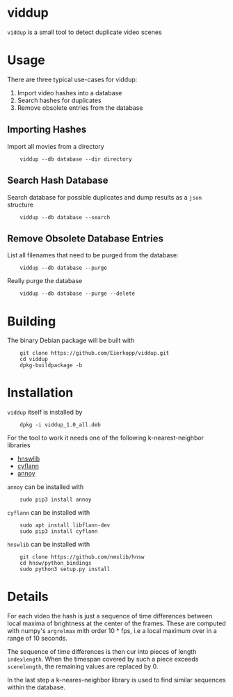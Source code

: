 viddup
======

`viddup` is a small tool to detect duplicate video scenes

Usage
=====

There are three typical use-cases for viddup:

1. Import video hashes into a database
1. Search hashes for duplicates
1. Remove obsolete entries from the database
    
## Importing Hashes

Import all movies from a directory

        viddup --db database --dir directory
 
## Search Hash Database

Search database for possible duplicates and dump results as a `json`
structure

        viddup --db database --search 
    

## Remove Obsolete Database Entries

List all filenames that need to be purged from the database:

        viddup --db database --purge
    
Really purge the database

        viddup --db database --purge --delete


Building
========

The binary Debian package will be built with
        
        git clone https://github.com/Eierkopp/viddup.git
        cd viddup
        dpkg-buildpackage -b

Installation
============

`viddup` itself is installed by

        dpkg -i viddup_1.0_all.deb

For the tool to work it needs one of the following k-nearest-neighbor
libraries

- [hnswlib](https://github.com/nmslib/hnsw)
- [cyflann](https://github.com/dougalsutherland/cyflann)
- [annoy](https://github.com/spotify/annoy)

`annoy` can be installed with 

        sudo pip3 install annoy
        
`cyflann` can be installed with
  
        sudo apt install libflann-dev
        sudo pip3 install cyflann
        
`hnswlib` can be installed with
    
        git clone https://github.com/nmslib/hnsw
        cd hnsw/python_bindings
        sudo python3 setup.py install

Details
=======

For each video the hash is just a sequence of time differences between
local maxima of brightness at the center of the frames. These are
computed with numpy's `argrelmax` mith order 10 * fps, i.e a local
maximum over in a range of 10 seconds.

The sequence of time differences is then cur into pieces of length
`indexlength`. When the timespan covered by such a piece exceeds
`scenelength`, the remaining values are replaced by 0.

In the last step a k-neares-neighbor library is used to find similar
sequences within the database.


    
